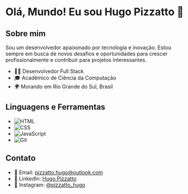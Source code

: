# Olá, Mundo! Eu sou Hugo Pizzatto 👋

## Sobre mim
  Sou um desenvolvedor apaixonado por tecnologia e inovação. Estou sempre em busca de novos desafios e oportunidades para crescer profissionalmente e contribuir para projetos interessantes.

- 👨‍💻 Desenvolvedor Full Stack
- 🎓 Acadêmico de Ciência da Computação
- 🌍 Morando em Rio Grande do Sul, Brasil

## Linguagens e Ferramentas
- ![HTML](https://img.shields.io/badge/-HTML5-800080?style=flat&logo=html5&logoColor=24292e)
- ![CSS](https://img.shields.io/badge/-CSS3-800080?style=flat&logo=css3&logoColor=24292e)
- ![JavaScript](https://img.shields.io/badge/-JavaScript-800080?style=flat&logo=javascript&logoColor=24292e)
- ![Git](https://img.shields.io/badge/-Git-800080?style=flat&logo=git&logoColor=24292e)

## Contato
- 📧 Email: pizzatto.hugo@outlook.com
- 🔗 LinkedIn: [Hugo Pizzatto](https://www.linkedin.com/in/hugo-pizzatto)
- 📸 Instagram: [@pizzatto_hugo](https://www.instagram.com/pizzatto.hugo/)
